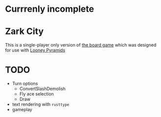 # Currrenly incomplete

# Zark City

This is a single-player only version of [the board game](http://www.looneylabs.com/rules/zark-city) which was designed for use with [Looney Pyramids](http://www.looneylabs.com/looney-pyramids)

# TODO
* Turn options
  * ConvertSlashDemolish
  * Fly ace selection
  * Draw
* text rendering with `rusttype`
* gameplay
